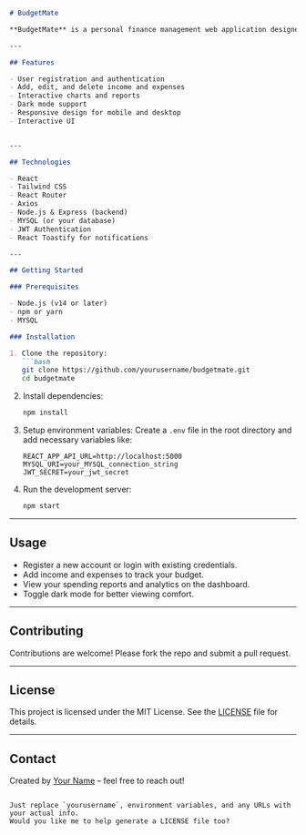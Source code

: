 
````markdown
# BudgetMate

**BudgetMate** is a personal finance management web application designed to help users track their income, expenses, and budgets with ease. It provides an intuitive dashboard, transaction management, and insightful reports to empower better financial decisions.

---

## Features

- User registration and authentication  
- Add, edit, and delete income and expenses  
- Interactive charts and reports  
- Dark mode support  
- Responsive design for mobile and desktop
- Interactive UI


---

## Technologies

- React  
- Tailwind CSS  
- React Router  
- Axios  
- Node.js & Express (backend)  
- MYSQL (or your database)  
- JWT Authentication  
- React Toastify for notifications  

---

## Getting Started

### Prerequisites

- Node.js (v14 or later)  
- npm or yarn  
- MYSQL

### Installation

1. Clone the repository:  
   ```bash
   git clone https://github.com/yourusername/budgetmate.git
   cd budgetmate
````

2. Install dependencies:

   ```bash
   npm install
   ```

3. Setup environment variables:
   Create a `.env` file in the root directory and add necessary variables like:

   ```
   REACT_APP_API_URL=http://localhost:5000
   MYSQL_URI=your_MYSQL_connection_string
   JWT_SECRET=your_jwt_secret
   ```

4. Run the development server:

   ```bash
   npm start
   ```

---

## Usage

* Register a new account or login with existing credentials.
* Add income and expenses to track your budget.
* View your spending reports and analytics on the dashboard.
* Toggle dark mode for better viewing comfort.

---

## Contributing

Contributions are welcome! Please fork the repo and submit a pull request.

---

## License

This project is licensed under the MIT License. See the [LICENSE](LICENSE) file for details.

---

## Contact

Created by [Your Name](https://github.com/yourusername) – feel free to reach out!

```

Just replace `yourusername`, environment variables, and any URLs with your actual info.  
Would you like me to help generate a LICENSE file too?
```
